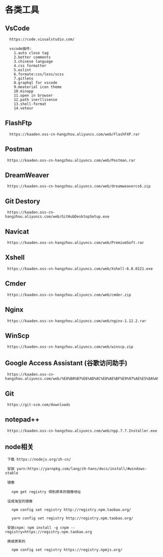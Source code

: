 # 各类工具

 ## VsCode
      https://code.visualstudio.com/
      
      vscode插件:
        1.auto close tag
        2.better comments
        3.chinese language
        4.css formatter
        5.eslint
        6.formate:css/less/scss
        7.gitlens
        8.graphql for vscode
        9.meaterial icon theme
        10.minapp
        11.open in browser
        12.path inerllisense
        13.shell-format
        14.veteur

 ## FlashFtp
      https://kaaden.oss-cn-hangzhou.aliyuncs.com/web/FlashFXP.rar

 ## Postman
     https://kaaden.oss-cn-hangzhou.aliyuncs.com/web/Postman.rar

 ## DreamWeaver
     https://kaaden.oss-cn-hangzhou.aliyuncs.com/web/dreamweavercs6.zip

 ## Git Destory
     https://kaaden.oss-cn-hangzhou.aliyuncs.com/web/GitHubDesktopSetup.exe

 ## Navicat
     https://kaaden.oss-cn-hangzhou.aliyuncs.com/web/PremiumSoft.rar

 ## Xshell
     https://kaaden.oss-cn-hangzhou.aliyuncs.com/web/Xshell-6.0.0121.exe

 ## Cmder
     https://kaaden.oss-cn-hangzhou.aliyuncs.com/web/cmder.zip

 ## Nginx
     https://kaaden.oss-cn-hangzhou.aliyuncs.com/web/nginx-1.12.2.rar

 ## WinScp
     https://kaaden.oss-cn-hangzhou.aliyuncs.com/web/winscp.zip

 ## Google Access Assistant (谷歌访问助手)
     https://kaaden.oss-cn-hangzhou.aliyuncs.com/web/%E8%B0%B7%E6%AD%8C%E8%AE%BF%E9%97%AE%E5%8A%A9%E6%89%8B_v2.3.0.crx

 ## Git
     https://git-scm.com/downloads

 ## notepad++
     https://kaaden.oss-cn-hangzhou.aliyuncs.com/web/npp.7.7.Installer.exe

 
 ## node相关
     下载 https://nodejs.org/zh-cn/

     安装 yarn:https://yarnpkg.com/lang/zh-hans/docs/install/#windows-stable

     镜像 

       npm get registry 得到原本的镜像地址

     设成淘宝的镜像

       npm config set registry http://registry.npm.taobao.org/

       yarn config set registry http://registry.npm.taobao.org/

     安装cnpm: npm install -g cnpm --registry=https://registry.npm.taobao.org

     换成原来的
       
       npm config set registry https://registry.npmjs.org/

   
